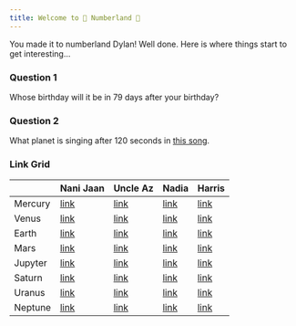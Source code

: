 ```yaml
---
title: Welcome to 🧮 Numberland 🧮
---
```


You made it to numberland Dylan! Well done. Here is where things
start to get interesting...

<!-- Nadia, Jan 24 -->
### Question 1
Whose birthday will it be in 79 days after your birthday?

<!-- Saturn -->
### Question 2
What planet is singing after 120 seconds in [this song](https://www.youtube.com/watch?v=mQrlgH97v94).

### Link Grid

| |Nani Jaan|Uncle Az|Nadia|Harris| 
|-|-|-|-|-|
|Mercury|[link](hello.md)|[link](hello.md)|[link](hello.md)|[link](hello.md)| 
|Venus|[link](hello.md)|[link](hello.md)|[link](hello.md)|[link](hello.md)|
|Earth|[link](hello.md)|[link](hello.md)|[link](hello.md)|[link](hello.md)|
|Mars|[link](hello.md)|[link](hello.md)|[link](hello.md)|[link](hello.md)|
|Jupyter|[link](hello.md)|[link](hello.md)|[link](hello.md)|[link](hello.md)|
|Saturn|[link](hello.md)|[link](hello.md)|[link](numberland/2.md)|[link](hello.md)|
|Uranus|[link](hello.md)|[link](hello.md)|[link](hello.md)|[link](hello.md)|
|Neptune|[link](hello.md)|[link](hello.md)|[link](hello.md)|[link](hello.md)|